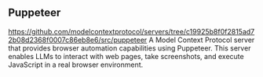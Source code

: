 <!-- ---
!-- Timestamp: 2025-05-10 00:07:27
!-- Author: ywatanabe
!-- File: /home/ywatanabe/.emacs.d/lisp/emacs-claude-code/docs/puppeteer.md
!-- --- -->

## Puppeteer
https://github.com/modelcontextprotocol/servers/tree/c19925b8f0f2815ad72b08d2368f0007c86eb8e6/src/puppeteer
A Model Context Protocol server that provides browser automation capabilities using Puppeteer. This server enables LLMs to interact with web pages, take screenshots, and execute JavaScript in a real browser environment.

<!-- EOF -->